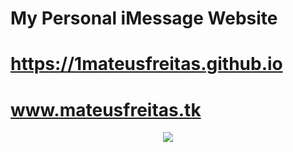 
  # My Personal iMessage Website
  # https://1mateusfreitas.github.io 
  # www.mateusfreitas.tk
  
<div align="center">
 <p>
 <img src="http://gifimage.net/wp-content/uploads/2017/11/gif-imessage-4.gif" />
 </p>
</div>
 
